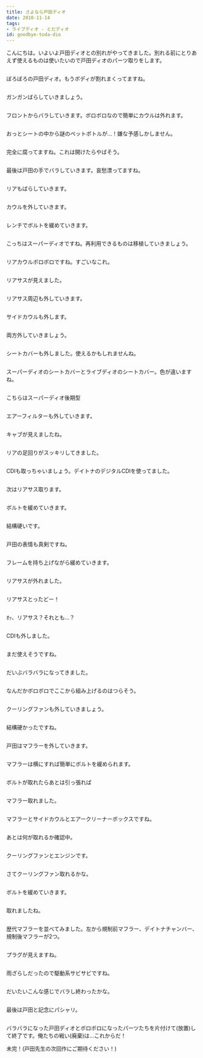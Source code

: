 ```yaml
---
title: さよなら戸田ディオ
date: 2010-11-14
tags:
- ライブディオ - とだディオ
id: goodbye-toda-dio
---
```


<p class="sentence spacing">こんにちは。いよいよ戸田ディオとの別れがやってきました。別れる前にとりあえず使えるものは使いたいので戸田ディオのパーツ取りをします。</p>
<div class="center spacing"><img class="img-fluid" src="/photo/diary/2010.11.14_01.jpg" alt=""></div>
<p class="sentence spacing">ぼろぼろの戸田ディオ。もうボディが割れまくってますね。</p>
<div class="center spacing"><img class="img-fluid" src="/photo/diary/2010.11.14_02.jpg" alt=""></div>
<p class="sentence spacing">ガンガンばらしていきましょう。</p>
<div class="center spacing"><img class="img-fluid" src="/photo/diary/2010.11.14_03.jpg" alt=""></div>
<p class="sentence spacing">フロントからバラしていきます。ボロボロなので簡単にカウルは外れます。</p>
<div class="center spacing"><img class="img-fluid" src="/photo/diary/2010.11.14_04.jpg" alt=""></div>
<p class="sentence spacing">おっとシートの中から謎のペットボトルが…！嫌な予感しかしません。</p>
<div class="center spacing"><img class="img-fluid" src="/photo/diary/2010.11.14_05.jpg" alt=""></div>
<p class="sentence spacing">完全に腐ってますね。これは開けたらやばそう。</p>
<div class="center spacing"><img class="img-fluid" src="/photo/diary/2010.11.14_06.jpg" alt=""></div>
<p class="sentence spacing">最後は戸田の手でバラしていきます。哀愁漂ってますね。</p>
<div class="center spacing"><img class="img-fluid" src="/photo/diary/2010.11.14_07.jpg" alt=""></div>
<p class="sentence spacing">リアもばらしていきます。</p>
<div class="center spacing"><img class="img-fluid" src="/photo/diary/2010.11.14_08.jpg" alt=""></div>
<p class="sentence spacing">カウルを外していきます。</p>
<div class="center spacing"><img class="img-fluid" src="/photo/diary/2010.11.14_09.jpg" alt=""></div>
<p class="sentence spacing">レンチでボルトを緩めていきます。</p>
<div class="center spacing"><img class="img-fluid" src="/photo/diary/2010.11.14_10.jpg" alt=""></div>
<p class="sentence spacing">こっちはスーパーディオですね。再利用できるものは移植していきましょう。</p>
<div class="center spacing"><img class="img-fluid" src="/photo/diary/2010.11.14_11.jpg" alt=""></div>
<p class="sentence spacing">リアカウルボロボロですね。すごいなこれ。</p>
<div class="center spacing"><img class="img-fluid" src="/photo/diary/2010.11.14_12.jpg" alt=""></div>
<p class="sentence spacing">リアサスが見えました。</p>
<div class="center spacing"><img class="img-fluid" src="/photo/diary/2010.11.14_13.jpg" alt=""></div>
<p class="sentence spacing">リアサス周辺も外していきます。</p>
<div class="center spacing"><img class="img-fluid" src="/photo/diary/2010.11.14_14.jpg" alt=""></div>
<p class="sentence spacing">サイドカウルも外します。</p>
<div class="center spacing"><img class="img-fluid" src="/photo/diary/2010.11.14_15.jpg" alt=""></div>
<p class="sentence spacing">両方外していきましょう。</p>
<div class="center spacing"><img class="img-fluid" src="/photo/diary/2010.11.14_16.jpg" alt=""></div>
<p class="sentence spacing">シートカバーも外しました。使えるかもしれませんね。</p>
<div class="center spacing"><img class="img-fluid" src="/photo/diary/2010.11.14_17.jpg" alt=""></div>
<p class="sentence spacing">スーパーディオのシートカバーとライブディオのシートカバー。色が違いますね。</p>
<div class="center spacing"><img class="img-fluid" src="/photo/diary/2010.11.14_18.jpg" alt=""></div>
<p class="sentence spacing">こちらはスーパーディオ後期型</p>
<div class="center spacing"><img class="img-fluid" src="/photo/diary/2010.11.14_20.jpg" alt=""></div>
<p class="sentence spacing">エアーフィルターも外していきます。</p>
<div class="center spacing"><img class="img-fluid" src="/photo/diary/2010.11.14_21.jpg" alt=""></div>
<p class="sentence spacing">キャブが見えましたね。</p>
<div class="center spacing"><img class="img-fluid" src="/photo/diary/2010.11.14_22.jpg" alt=""></div>
<p class="sentence spacing">リアの足回りがスッキリしてきました。</p>
<div class="center spacing"><img class="img-fluid" src="/photo/diary/2010.11.14_23.jpg" alt=""></div>
<p class="sentence spacing">CDIも取っちゃいましょう。デイトナのデジタルCDIを使ってました。</p>
<div class="center spacing"><img class="img-fluid" src="/photo/diary/2010.11.14_24.jpg" alt=""></div>
<p class="sentence spacing">次はリアサス取ります。</p>
<div class="center spacing"><img class="img-fluid" src="/photo/diary/2010.11.14_25.jpg" alt=""></div>
<p class="sentence spacing">ボルトを緩めていきます。</p>
<div class="center spacing"><img class="img-fluid" src="/photo/diary/2010.11.14_26.jpg" alt=""></div>
<p class="sentence spacing">結構硬いです。</p>
<div class="center spacing"><img class="img-fluid" src="/photo/diary/2010.11.14_27.jpg" alt=""></div>
<p class="sentence spacing">戸田の表情も真剣ですね。</p>
<div class="center spacing"><img class="img-fluid" src="/photo/diary/2010.11.14_28.jpg" alt=""></div>
<p class="sentence spacing">フレームを持ち上げながら緩めていきます。</p>
<div class="center spacing"><img class="img-fluid" src="/photo/diary/2010.11.14_29.jpg" alt=""></div>
<p class="sentence spacing">リアサスが外れました。</p>
<div class="center spacing"><img class="img-fluid" src="/photo/diary/2010.11.14_30.jpg" alt=""></div>
<p class="sentence spacing">リアサスとったどー！</p>
<div class="center spacing"><img class="img-fluid" src="/photo/diary/2010.11.14_31.jpg" alt=""></div>
<p class="sentence spacing">ｵｯ、リアサス？それとも…？</p>
<div class="center spacing"><img class="img-fluid" src="/photo/diary/2010.11.14_32.jpg" alt=""></div>
<p class="sentence spacing">CDIも外しました。</p>
<div class="center spacing"><img class="img-fluid" src="/photo/diary/2010.11.14_33.jpg" alt=""></div>
<p class="sentence spacing">まだ使えそうですね。</p>
<div class="center spacing"><img class="img-fluid" src="/photo/diary/2010.11.14_34.jpg" alt=""></div>
<p class="sentence spacing">だいぶバラバラになってきました。</p>
<div class="center spacing"><img class="img-fluid" src="/photo/diary/2010.11.14_35.jpg" alt=""></div>
<p class="sentence spacing">なんだかボロボロでここから組み上げるのはつらそう。</p>
<div class="center spacing"><img class="img-fluid" src="/photo/diary/2010.11.14_36.jpg" alt=""></div>
<p class="sentence spacing">クーリングファンも外していきましょう。</p>
<div class="center spacing"><img class="img-fluid" src="/photo/diary/2010.11.14_37.jpg" alt=""></div>
<p class="sentence spacing">結構硬かったですね。</p>
<div class="center spacing"><img class="img-fluid" src="/photo/diary/2010.11.14_38.jpg" alt=""></div>
<p class="sentence spacing">戸田はマフラーを外していきます。</p>
<div class="center spacing"><img class="img-fluid" src="/photo/diary/2010.11.14_39.jpg" alt=""></div>
<p class="sentence spacing">マフラーは横にすれば簡単にボルトを緩められます。</p>
<div class="center spacing"><img class="img-fluid" src="/photo/diary/2010.11.14_40.jpg" alt=""></div>
<p class="sentence spacing">ボルトが取れたらあとは引っ張れば</p>
<div class="center spacing"><img class="img-fluid" src="/photo/diary/2010.11.14_41.jpg" alt=""></div>
<p class="sentence spacing">マフラー取れました。</p>
<div class="center spacing"><img class="img-fluid" src="/photo/diary/2010.11.14_42.jpg" alt=""></div>
<p class="sentence spacing">マフラーとサイドカウルとエアークリーナーボックスですね。</p>
<div class="center spacing"><img class="img-fluid" src="/photo/diary/2010.11.14_43.jpg" alt=""></div>
<p class="sentence spacing">あとは何が取れるか確認中。</p>
<div class="center spacing"><img class="img-fluid" src="/photo/diary/2010.11.14_44.jpg" alt=""></div>
<p class="sentence spacing">クーリングファンとエンジンです。</p>
<div class="center spacing"><img class="img-fluid" src="/photo/diary/2010.11.14_45.jpg" alt=""></div>
<p class="sentence spacing">さてクーリングファン取れるかな。</p>
<div class="center spacing"><img class="img-fluid" src="/photo/diary/2010.11.14_46.jpg" alt=""></div>
<p class="sentence spacing">ボルトを緩めていきます。</p>
<div class="center spacing"><img class="img-fluid" src="/photo/diary/2010.11.14_47.jpg" alt=""></div>
<p class="sentence spacing">取れましたね。</p>
<div class="center spacing"><img class="img-fluid" src="/photo/diary/2010.11.14_48.jpg" alt=""></div>
<p class="sentence spacing">歴代マフラーを並べてみました。左から規制前マフラー、デイトナチャンバー、規制後マフラーが2つ。</p>
<div class="center spacing"><img class="img-fluid" src="/photo/diary/2010.11.14_49.jpg" alt=""></div>
<p class="sentence spacing">プラグが見えますね。</p>
<div class="center spacing"><img class="img-fluid" src="/photo/diary/2010.11.14_50.jpg" alt=""></div>
<p class="sentence spacing">雨ざらしだったので駆動系サビサビですね。</p>
<div class="center spacing"><img class="img-fluid" src="/photo/diary/2010.11.14_51.jpg" alt=""></div>
<p class="sentence spacing">だいたいこんな感じでバラし終わったかな。</p>
<div class="center spacing"><img class="img-fluid" src="/photo/diary/2010.11.14_52.jpg" alt=""></div>
<p class="sentence spacing">最後は戸田と記念にパシャリ。</p>
<div class="center spacing"><img class="img-fluid" src="/photo/diary/2010.11.14_53.jpg" alt=""></div>
<p class="sentence spacing">バラバラになった戸田ディオとボロボロになったパーツたちを片付けて(放置)して終了です。俺たちの戦い(廃棄)は…これからだ！</p>
<p class="sentence spacing">未完！(戸田先生の次回作にご期待ください！)</p>
